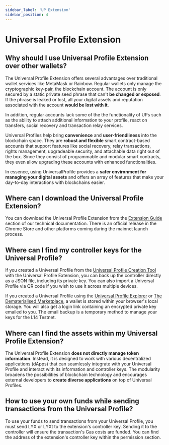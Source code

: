```yaml
---
sidebar_label: 'UP Extension'
sidebar_position: 4
---
```


# Universal Profile Extension

## Why should I use Universal Profile Extension over other wallets?

The Universal Profile Extension offers several advantages over traditional wallet services like MetaMask or Rainbow. Regular wallets only manage the cryptographic key-pair, the blockchain account. The account is only secured by a static private seed phrase that can't **be changed or exposed**. If the phrase is leaked or lost, all your digital assets and reputation associated with the account **would be lost with it**.

In addition, regular accounts lack some of the the functionality of UPs such as the ability to attach additional information to your profile, react on transfers, social recovery and transaction relay services.

Universal Profiles help bring **convenience** and **user-friendliness** into the blockchain space. They are **robust and flexible** smart contract-based accounts that support features like social recovery, relay transactions, rights management, upgradeable security, and attachable data right out of the box. Since they consist of programmable and modular smart contracts, they even allow upgrading these accounts with enhanced functionalities.

In essence, using UniversalProfile provides a **safer environment for managing your digital assets** and offers an array of features that make your day-to-day interactions with blockchains easier.

## Where can I download the Universal Profile Extension?

You can download the Universal Profile Extension from the [Extension Guide](/install-up-browser-extension) section of our technical documentation. There is an official release in the Chrome Store and other platforms coming during the mainnet launch process.

## Where can I find my controller keys for the Universal Profile?

If you created a Universal Profile from the [Universal Profile Creation Tool](https://my.universalprofile.cloud/) with the Universal Profile Extension, you can back up the controller directly as a JSON file, including its private key. You can also import a Universal Profile via QR code if you wish to use it across multiple devices.

If you created a Universal Profile using the [Universal Profile Explorer](https://universalprofile.cloud/) or [The Dematerialised Marketplace](https://thedematerialised.com/), a wallet is stored within your browser's local storage. You will also get a login link containing an encrypted private key emailed to you. The email backup is a temporary method to manage your keys for the L14 Testnet.

## Where can I find the assets within my Universal Profile Extension?

The Universal Profile Extension **does not directly manage token information**. Instead, it is designed to work with various decentralized applications (dApps) that can seamlessly integrate with your Universal Profile and interact with its information and controller keys. The modularity broadens the possibilities of blockchain technology and encourages external developers to **create diverse applications** on top of Universal Profiles.

## How to use your own funds while sending transactions from the Universal Profile?

To use your funds to send transactions from your Universal Profile, you must send LYX or LYXt to the extension's controller key. Sending it to the controller will ensure the transaction's Gas costs are funded. You can find the address of the extension's controller key within the permission section.
